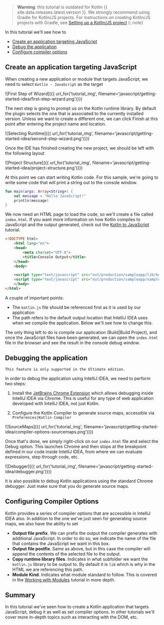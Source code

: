 >__Warning__: this tutorial is outdated for Kotlin {{ site.data.releases.latest.version }}.
>We strongly recommend using Gradle for Kotlin/JS projects. For instructions on creating 
>Kotlin/JS projects with Gradle, see [Setting up a Kotlin/JS project](../setting-up.html)
{:.note}
>
In this tutorial we'll see how to

* [Create an application targeting JavaScript](#create-an-application-targeting-javascript)
* [Debug the application](#debugging-the-application)
* [Configure compiler options](#configuring-compiler-options)


## Create an application targeting JavaScript

When creating a new application or module that targets JavaScript, we need to select `Kotlin - JavaScript` as the target

 
 ![First Step of Wizard]({{ url_for('tutorial_img', filename='javascript/getting-started-idea/first-step-wizard.png')}})
 
The next step is going to prompt us on the Kotlin runtime library. By default the plugin selects the one that is associated to the currently installed
version. Unless we want to create a different one, we can click Finish at this point after
entering the project name and location.
 
![Selecting Runtime]({{ url_for('tutorial_img', filename='javascript/getting-started-idea/second-step-wizard.png')}})
 
Once the IDE has finished creating the new project, we should be left with the following layout
 
![Project Structure]({{ url_for('tutorial_img', filename='javascript/getting-started-idea/project-structure.png')}})

At this point we can start writing Kotlin code. For this sample, we're going to write some code that will print a string
out to the console window.

<div class="sample" markdown="1" theme="idea" data-target-platform="js">

```kotlin
fun main(args: Array<String>) {
    val message = "Hello JavaScript!"
    println(message)
}
```
</div>

We now need an HTML page to load the code, so we'll create a file called `index.html`. If you want more information on how Kotlin compiles to JavaScript and the output generated, check out the
[Kotlin to JavaScript](../kotlin-to-javascript/kotlin-to-javascript.html) tutorial. 

<div class="sample" markdown="1" theme="idea" mode="xml" auto-indent="false">

```html 
<!DOCTYPE html>
    <html lang="en">
    <head>
        <meta charset="UTF-8">
        <title>Console Output</title>
    </head>
    <body>

    <script type="text/javascript" src="out/production/sampleapp/lib/kotlin.js"></script>
    <script type="text/javascript" src="out/production/sampleapp/sampleapp.js"></script>
    </body>
</html>
```
</div>

A couple of important points:

* The `kotlin.js` file should be referenced first as it is used by our application
* The path refers to the default output location that IntelliJ IDEA uses when we compile the application. Below we'll see how to change this.

The only thing left to do is compile our application (Build|Build Project), and once the JavaScript files have been generated, we can open the `index.html` file in the browser and see the result
in the console debug window.

## Debugging the application

`This feature is only supported in the Ultimate edition.`

In order to debug the application using IntelliJ IDEA, we need to perform two steps:

1. Install the [JetBrains Chrome Extension](https://chrome.google.com/webstore/detail/jetbrains-ide-support/hmhgeddbohgjknpmjagkdomcpobmllji?hl=en) which allows debugging inside IntelliJ IDEA via Chrome. This is useful for any type
of web application developed with IntelliJ IDEA, not just Kotlin.

2. Configure the Kotlin Compiler to generate source maps, accessible via `Preferences|Kotlin Compiler`

![SourceMaps]({{ url_for('tutorial_img', filename='javascript/getting-started-idea/compiler-options-sourcemaps.png')}})

Once that's done, we simply right-click on our `index.html` file and select the Debug option. This launches Chrome and then stops at the breakpoint defined in our code inside IntelliJ IDEA, from where
we can evaluate expressions, step through code, etc.

![Debugger]({{ url_for('tutorial_img', filename='javascript/getting-started-idea/debugger.png')}})

It is also possible to debug Kotlin applications using the standard Chrome debugger. Just make sure that you do generate source maps.

## Configuring Compiler Options

Kotlin provides a series of compiler options that are accessible in IntelliJ IDEA also. In addition to the one we've just seen for
generating source maps, we also have the ability to set

* **Output file prefix**. We can prefix the output the compiler generates with additional JavaScript. In order to do so, we indicate the name of the file that contains the JavaScript we want in this box.
* **Output file postfix**. Same as above, but in this case the compiler will append the contents of the selected file to the output.
* **Copy runtime library files**. Indicates in what subfolder we want the `kotlin.js` library to be output to. By default it is `lib` which is why in the HTML we are referencing this path. 
* **Module Kind**. Indicates what module standard to follow. This is covered in the [Working with Modules](../working-with-modules/working-with-modules.html) tutorial in more depth.

## Summary

In this tutorial we've seen how to create a Kotlin application that targets JavaScript, debug it as well as set compiler options. In other tutorials we'll cover more in-depth topics such as interacting with the DOM, etc.






